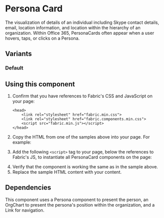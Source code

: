# Persona Card
The visualization of details of an individual including Skype contact details, email, location information, and location within the hierarchy of an organization. Within Office 365, PersonaCards often appear when a user hovers, taps, or clicks on a Persona.

## Variants

### Default
<!---
{{> PersonaCardExample props=PersonaCardExampleModel.default}}
--->

## Using this component
1. Confirm that you have references to Fabric's CSS and JavaScript on your page:
    ```
    <head>
        <link rel="stylesheet" href="fabric.min.css">
        <link rel="stylesheet" href="fabric.components.min.css">
        <script src="fabric.min.js"></script>
    </head>
    ```
2. Copy the HTML from one of the samples above into your page. For example:
<!---
<pre>
    <code>
{{renderPartialPre "PersonaCard" "PersonaCardExample" PersonaCardExampleModel.default false}}
    </code>
</pre>
--->
3. Add the following `<script>` tag to your page, below the references to Fabric's JS, to instantiate all PersonaCard components on the page:
<!---
<pre>
    <code>
{{renderPartialPre "PersonaCard" "PersonaCardExampleJS" "" false}}
    </code>
</pre>
--->
4. Verify that the component is working the same as in the sample above.
5. Replace the sample HTML content with your content.

## Dependencies
This component uses a Persona component to present the person, an OrgChart to present the persona's position within the organization, and a Link for navigation.

<!---
{{> PersonaCardExampleJS }}
--->